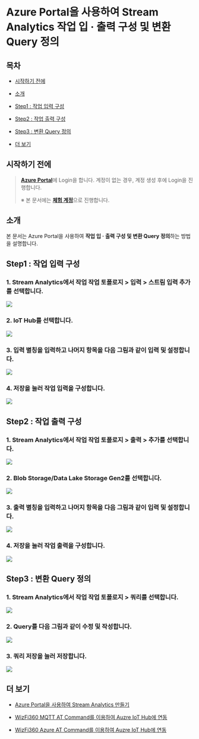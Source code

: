 #  Azure Portal을 사용하여 Stream Analytics 작업 입 · 출력 구성 및 변환 Query 정의



## 목차

- [시작하기 전에](#Prerequisites)

- [소개](#Introduction)

- [Step1 : 작업 입력 구성](#Step-1-Configure_Job_Input)

- [Step2 : 작업 출력 구성](#Step-2-Configure_Job_Output)

- [Step3 : 변환 Query 정의](#Step-3-Define_The_Transformation_Query)

- [더 보기](#Read_More)



<a name="Prerequisites"></a>
## 시작하기 전에

> [**Azure Portal**][Link-Azure-Portal]에 Login을 합니다. 계정이 없는 경우, 계정 생성 후에 Login을 진행합니다.
>
> ※ 본 문서에는 [**체험 계정**][Link-Azure-Account-Free]으로 진행합니다.



<a name="Introduction"></a>
## 소개

본 문서는 Azure Portal을 사용하여 **작업 입 · 출력 구성 및 변환 Query 정의**하는 방법을 설명합니다.



<a name="Step-1-Configure_Job_Input"></a>
## Step1 : 작업 입력 구성

### 1. Stream Analytics에서 작업 **작업 토폴로지** > **입력** > **스트림 입력 추가**를 선택합니다.

 ![][Link-Configure_Job_Input_2]

### 2. **IoT Hub**를 선택합니다.

 ![][Link-Configure_Job_Input_3]

### 3. **입력 별칭**을 입력하고 나머지 항목을 다음 그림과 같이 입력 및 설정합니다.

 ![][Link-Configure_Job_Input_5]

### 4. **저장**을 눌러 작업 입력을 구성합니다.

 ![][Link-Configure_Job_Input_6]



<a name="Step-2-Configure_Job_Output"></a>
## Step2 : 작업 출력 구성

### 1. Stream Analytics에서 작업 **작업 토폴로지** > **출력** > **추가**를 선택합니다.

 ![][Link-Configure_Job_Output_2]

### 2. **Blob Storage/Data Lake Storage Gen2**를 선택합니다.

 ![][Link-Configure_Job_Output_3]

### 3. **출력 별칭**을 입력하고 나머지 항목을 다음 그림과 같이 입력 및 설정합니다.

 ![][Link-Configure_Job_Output_5]

### 4. **저장**을 눌러 작업 출력을 구성합니다.

 ![][Link-Configure_Job_Output_6]



<a name="Step-3-Define_The_Transformation_Query"></a>
## Step3 : 변환 Query 정의

### 1. Stream Analytics에서 작업 **작업 토폴로지** > **쿼리**를 선택합니다.

 ![][Link-Define_The_Transformation_Query_2]

### 2. **Query**를 다음 그림과 같이 **수정 및 작성**합니다.

 ![][Link-Define_The_Transformation_Query_3]

### 3. **쿼리 저장**을 눌러 저장합니다.

 ![][Link-Define_The_Transformation_Query_4]



<a name="Read_More"></a>
## 더 보기

- [Azure Portal을 사용하여 Stream Analytics 만들기][Link-Create_Stream_Analytics_Through_Azure_Portal]

- [WizFi360 MQTT AT Command를 이용하여 Auzre IoT Hub에 연동][Link-Standalone_Mqtt_Atcmd_Wizfi360]

- [WizFi360 Azure AT Command를 이용하여 Auzre IoT Hub에 연동][Link-Standalone_Azure_Atcmd_Wizfi360]



[Link-Azure-Portal]: https://portal.azure.com/
[Link-Azure-Account-Free]: https://azure.microsoft.com/ko-kr/free/
[Link-Configure_Job_Input_2]: https://github.com/Wiznet/azure-iot-kr/blob/master/images/configure_job_input_2.png
[Link-Configure_Job_Input_3]: https://github.com/Wiznet/azure-iot-kr/blob/master/images/configure_job_input_3.png
[Link-Configure_Job_Input_5]: https://github.com/Wiznet/azure-iot-kr/blob/master/images/configure_job_input_5.png
[Link-Configure_Job_Input_6]: https://github.com/Wiznet/azure-iot-kr/blob/master/images/configure_job_input_6.png
[Link-Configure_Job_Output_2]: https://github.com/Wiznet/azure-iot-kr/blob/master/images/configure_job_output_2.png
[Link-Configure_Job_Output_3]: https://github.com/Wiznet/azure-iot-kr/blob/master/images/configure_job_output_3.png
[Link-Configure_Job_Output_5]: https://github.com/Wiznet/azure-iot-kr/blob/master/images/configure_job_output_5.png
[Link-Configure_Job_Output_6]: https://github.com/Wiznet/azure-iot-kr/blob/master/images/configure_job_output_6.png
[Link-Define_The_Transformation_Query_2]: https://github.com/Wiznet/azure-iot-kr/blob/master/images/define_the_transformation_query_2.png
[Link-Define_The_Transformation_Query_3]: https://github.com/Wiznet/azure-iot-kr/blob/master/images/define_the_transformation_query_3.png
[Link-Define_The_Transformation_Query_4]: https://github.com/Wiznet/azure-iot-kr/blob/master/images/define_the_transformation_query_4.png
[Link-Create_Stream_Analytics_Through_Azure_Portal]: https://github.com/Wiznet/azure-iot-kr/blob/master/docs/Azure_Cloud/create_stream_analytics_through_azure_portal.md
[Link-Standalone_Mqtt_Atcmd_Wizfi360]: https://github.com/Wiznet/azure-iot-kr/blob/master/docs/IoT_device/Connectivities/Wi-Fi/standalone_mqtt_atcmd_wizfi360.md
[Link-Standalone_Azure_Atcmd_Wizfi360]: https://github.com/Wiznet/azure-iot-kr/blob/master/docs/IoT_device/Connectivities/Wi-Fi/standalone_azure_atcmd_wizfi360.md